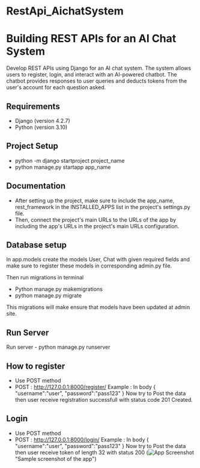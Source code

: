 # RestApi_AichatSystem

# Building REST APIs for an AI Chat System
Develop REST APIs using Django for an AI chat system. The system allows users to register, login, and interact with an AI-powered chatbot. The chatbot provides responses to user queries and deducts tokens from the user's account for each question asked.

## Requirements
- Django (version 4.2.7)
- Python (version 3.10)

## Project Setup


- python -m django startproject project_name
- python manage.py startapp app_name

## Documentation

- After setting up the project, make sure to include the app_name, rest_framework in the INSTALLED_APPS list in the project's settings.py file.
- Then, connect the project's main URLs to the URLs of the app by including the app's URLs in the project's main URLs configuration.

## Database setup
In app.models create the models User, Chat with given required fields and make sure to register these models in corresponding admin.py file.

Then run migrations in terminal

- Python manage.py makemigrations
- python manage.py migrate
  
This migrations will make ensure that models have been updated at admin site.

## Run Server

Run server -  python manage.py runserver

## How to register 
- Use POST method
- POST    : http://127.0.0.1:8000/register/
Example : In body 
{
    "username":"user",
    "password":"pass123"
}
Now try to Post the data then user receive registration successfull with status code 201 Created.

## Login
- Use POST method
- POST    : http://127.0.0.1:8000/login/
Example : In body 
{
    "username":"user",
    "password":"pass123"
}
Now try to Post the data then user receive token of length 32 with status 200
(![App Screenshot](images/screenshot.png "Sample screenshot of the app")
 "Sample screenshot of the app")



